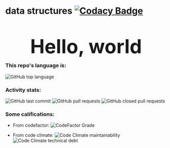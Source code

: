# data structures [![Codacy Badge](https://app.codacy.com/project/badge/Grade/f262aec0b9e942808d7f63f7351e4529)](https://www.codacy.com/gh/ImMPrada/data_structures/dashboard?utm_source=github.com&amp;utm_medium=referral&amp;utm_content=ImMPrada/data_structures&amp;utm_campaign=Badge_Grade)

<div>
 <h1 style="width: 100%;line-height: 20px;text-align: center;font-size: 60px;">Hello, world</h1>
</div>

### This repo's language is:
![GitHub top language](https://img.shields.io/github/languages/top/immprada/data_structures?color=%23A91401&style=for-the-badge)


### Activity stats:
![GitHub last commit](https://img.shields.io/github/last-commit/immprada/data_structures?style=for-the-badge)
![GitHub pull requests](https://img.shields.io/github/issues-pr-raw/immprada/data_structures?style=for-the-badge)
![GitHub closed pull requests](https://img.shields.io/github/issues-pr-closed-raw/immprada/data_structures?color=green&style=for-the-badge)


### Some califications:
- From codefactor:
![CodeFactor Grade](https://img.shields.io/codefactor/grade/github/immprada/data_structures?style=for-the-badge)

- From code climate:
![Code Climate maintainability](https://img.shields.io/codeclimate/maintainability/ImMPrada/data_structures?style=for-the-badge)
![Code Climate technical debt](https://img.shields.io/codeclimate/tech-debt/ImMPrada/data_structures?style=for-the-badge)


